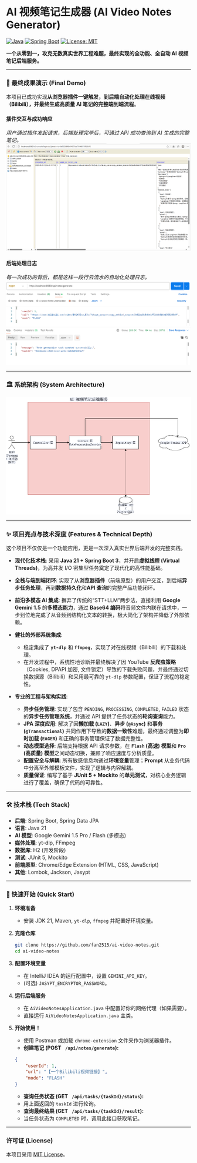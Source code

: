 # AI 视频笔记生成器 (AI Video Notes Generator)

[![Java](https://img.shields.io/badge/Java-21-blue.svg)](https://www.java.com)
[![Spring Boot](https://img.shields.io/badge/Spring%20Boot-3.x-brightgreen.svg)](https://spring.io/projects/spring-boot)
[![License: MIT](https://img.shields.io/badge/License-MIT-yellow.svg)](https://github.com/fan2515/ai-video-notes/blob/main/LICENSE)

**一个从零到一，攻克无数真实世界工程难题，最终实现的全功能、全自动 AI 视频笔记后端服务。**

---

### 🚀 最终成果演示 (Final Demo)

本项目已成功实现**从浏览器插件一键触发，到后端自动化处理在线视频（Bilibili），并最终生成高质量 AI 笔记的完整端到端流程**。

#### 插件交互与成功响应
*用户通过插件发起请求，后端处理完毕后，可通过 API 成功查询到 AI 生成的完整笔记。*
![插件与成功响应](docs/images/final_success.png)

#### 后端处理日志
*每一次成功的背后，都是这样一段行云流水的自动化处理日志。*
![成功日志](docs/images/final_log.png)

---

### 🏛️ 系统架构 (System Architecture)

![系统架构图](docs/images/architecture.png)

---

### ✨ 项目亮点与技术深度 (Features & Technical Depth)

这个项目不仅仅是一个功能应用，更是一次深入真实世界后端开发的完整实践。

*   **现代化技术栈**: 采用 **Java 21 + Spring Boot 3**，并开启**虚拟线程 (Virtual Threads)**，为高并发 I/O 密集型任务奠定了现代化的高性能基础。

*   **全栈与端到端闭环**: 实现了从**浏览器插件**（前端原型）的用户交互，到后端**异步任务处理**，再到**数据持久化**和**API 查询**的完整产品功能闭环。

*   **前沿多模态 AI 集成**: 摒弃了传统的“STT+LLM”两步法，直接利用 **Google Gemini 1.5** 的**多模态能力**，通过 **Base64 编码**将音频文件内联在请求中，一步到位地完成了从音频到结构化文本的转换，极大简化了架构并降低了外部依赖。

*   **健壮的外部系统集成**:
    *   稳定集成了 **`yt-dlp`** 和 **`ffmpeg`**，实现了对在线视频（Bilibili）的下载和处理。
    *   在开发过程中，系统性地诊断并最终解决了因 YouTube **反爬虫策略**（Cookies, DPAPI 加密, 文件锁定）导致的下载失败问题，并最终通过切换数据源（Bilibili）和采用最可靠的 `yt-dlp` 参数配置，保证了流程的稳定性。

*   **专业的工程与架构实践**:
    *   **异步任务管理**: 实现了包含 `PENDING`, `PROCESSING`, `COMPLETED`, `FAILED` 状态的**异步任务管理系统**，并通过 API 提供了任务状态的**轮询查询**能力。
    *   **JPA 深度应用**: 解决了因**懒加载 (`LAZY`)**、**异步 (`@Async`)** 和**事务 (`@Transactional`)** 共同作用下导致的**数据一致性**难题，最终通过调整为**即时加载 (`EAGER`)** 和正确的事务管理保证了数据完整性。
    *   **动态模型选择**: 后端支持根据 API 请求参数，在 **`Flash` (高速) 模型**和 **`Pro` (高质量) 模型**之间动态切换，兼顾了响应速度与分析质量。
    *   **配置安全与解耦**: 所有敏感信息均通过**环境变量**管理；**Prompt** 从业务代码中分离至外部模板文件，实现了逻辑与内容解耦。
    *   **质量保证**: 编写了基于 **JUnit 5 + Mockito** 的**单元测试**，对核心业务逻辑进行了覆盖，确保了代码的可靠性。

---

### 🛠️ 技术栈 (Tech Stack)

*   **后端**: Spring Boot, Spring Data JPA
*   **语言**: Java 21
*   **AI 模型**: Google Gemini 1.5 Pro / Flash (多模态)
*   **媒体处理**: yt-dlp, FFmpeg
*   **数据库**: H2 (开发阶段)
*   **测试**: JUnit 5, Mockito
*   **前端原型**: Chrome/Edge Extension (HTML, CSS, JavaScript)
*   **其他**: Lombok, Jackson, Jasypt

---

### 🚀 快速开始 (Quick Start)

1.  **环境准备**
    *   安装 JDK 21, Maven, `yt-dlp`, `ffmpeg` 并配置好环境变量。

2.  **克隆仓库**
    ```bash
    git clone https://github.com/fan2515/ai-video-notes.git
    cd ai-video-notes
    ```

3.  **配置环境变量**
    *   在 IntelliJ IDEA 的运行配置中，设置 `GEMINI_API_KEY`。
    *   (可选) `JASYPT_ENCRYPTOR_PASSWORD`。

4.  **运行后端服务**
    *   在 `AiVideoNotesApplication.java` 中配置好你的网络代理（如果需要）。
    *   直接运行 `AiVideoNotesApplication.java` 主类。

5.  **开始使用！**
    *   使用 Postman 或加载 `chrome-extension` 文件夹作为浏览器插件。
    *   **创建笔记 (POST ` /api/notes/generate`):**
      ```json
      {
          "userId": 1,
          "url": "【一个Bilibili视频链接】",
          "mode": "FLASH" 
      }
      ```
    *   **查询任务状态 (GET ` /api/tasks/{taskId}/status`):**
    *   用上面返回的 `taskId` 进行轮询。
    *   **查询最终结果 (GET ` /api/tasks/{taskId}/result`):**
    *   当任务状态为 `COMPLETED` 时，调用此接口获取笔记。

---
### 许可证 (License)

本项目采用 [MIT License](LICENSE)。